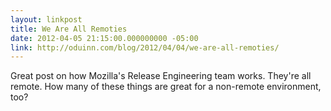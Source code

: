 ```yaml
---
layout: linkpost
title: We Are All Remoties
date: 2012-04-05 21:15:00.000000000 -05:00
link: http://oduinn.com/blog/2012/04/04/we-are-all-remoties/
---
```


Great post on how Mozilla's Release Engineering team works. They're all remote.
How many of these things are great for a non-remote environment, too?

